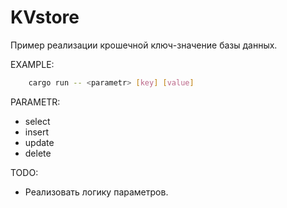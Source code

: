 # KVstore
Пример реализации крошечной ключ-значение базы данных.

EXAMPLE:
```bash
	cargo run -- <parametr> [key] [value]
```
PARAMETR:
* select
* insert
* update
* delete

TODO:
- Реализовать логику параметров.
